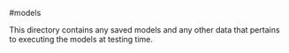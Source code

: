 #models

This directory contains any saved models and any other data that pertains to
executing the models at testing time.
